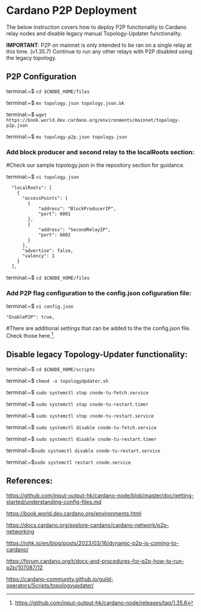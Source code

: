# Cardano P2P Deployment

The below instruction covers how to deploy P2P functionality to Cardano relay nodes and disable legacy manual Topology-Updater functionality.

**IMPORTANT**: P2P on mainnet is only intended to be ran on a single relay at this time. (v1.35.7) Continue to run any other relays with P2P disabled using the legacy topology.

## P2P Configuration

terminal:~$ `cd $CNODE_HOME/files`

terminal:~$ `mv topology.json topology.json.bk`

terminal:~$ `wget https://book.world.dev.cardano.org/environments/mainnet/topology-p2p.json`

terminal:~$ `mv topology-p2p.json topology.json`

### Add block producer and second relay to the localRoots section:

#Check our sample topology.json in the repository section for guidance.

terminal:~$ `vi topology.json`

```
  "localRoots": [
    {
      "accessPoints": [
        {
            "address": "BlockProducerIP",
            "port": 6001
        },
        {
            "address": "SecondRelayIP",
            "port": 6002
        }
      ],
      "advertise": false,
      "valency": 1
    }
  ],
  ```

terminal:~$ `cd $CNODE_HOME/files`

### Add P2P flag configuration to the config.json cofiguration file:

terminal:~$ `vi config.json`

`"EnableP2P": true,`

#There are additional settings that can be added to the the config.json file. Check those here.[^1].

## Disable legacy Topology-Updater functionality:

terminal:~$ `cd $CNODE_HOME/scripts`

terminal:~$ `chmod -x topologyUpdater.sh`

terminal:~$ `sudo systemctl stop cnode-tu-fetch.service`

terminal:~$ `sudo systemctl stop cnode-tu-restart.timer`

terminal:~$ `sudo systemctl stop cnode-tu-restart.service`

terminal:~$ `sudo systemctl disable cnode-tu-fetch.service`

terminal:~$ `sudo systemctl disable cnode-tu-restart.timer`

terminal:~$`sudo systemctl disable cnode-tu-restart.service`

terminal:~$`sudo systemctl restart cnode.service`

## References:

[^1]: https://github.com/input-output-hk/cardano-node/releases/tag/1.35.6

https://github.com/input-output-hk/cardano-node/blob/master/doc/getting-started/understanding-config-files.md

https://book.world.dev.cardano.org/environments.html

https://docs.cardano.org/explore-cardano/cardano-network/p2p-networking

https://iohk.io/en/blog/posts/2023/03/16/dynamic-p2p-is-coming-to-cardano/

https://forum.cardano.org/t/docs-and-procedures-for-p2p-how-to-run-p2p/107087/12

https://cardano-community.github.io/guild-operators/Scripts/topologyupdater/
